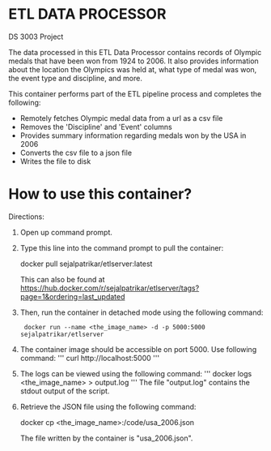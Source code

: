 # ETL DATA PROCESSOR
DS 3003 Project

The data processed in this ETL Data Processor contains records of Olympic medals that have been won from 1924 to 2006. It also provides information about the location the Olympics was held at, what type of medal was won, the event type and discipline, and more. 

This container performs part of the ETL pipeline process and completes the following: 
- Remotely fetches Olympic medal data from a url as a csv file
- Removes the 'Discipline' and 'Event' columns
- Provides summary information regarding medals won by the USA in 2006
- Converts the csv file to a json file
- Writes the file to disk

# How to use this container?

Directions: 

1. Open up command prompt. 
2. Type this line into the command prompt to pull the container:

	docker pull sejalpatrikar/etlserver:latest
	
   This can also be found at https://hub.docker.com/r/sejalpatrikar/etlserver/tags?page=1&ordering=last_updated

3. Then, run the container in detached mode using the following command:

        docker run --name <the_image_name> -d -p 5000:5000 sejalpatrikar/etlserver

4. The container image should be accessible on port 5000. Use following command: 
	'''
	curl http://localhost:5000
	'''
5. The logs can be viewed using the following command: 
	'''
	docker logs <the_image_name> > output.log
	'''
   The file "output.log" contains the stdout output of the script.
                
4. Retrieve the JSON file using the following command:
        
	docker cp <the_image_name>:/code/usa_2006.json
   
   The file written by the container is "usa_2006.json". 
   
